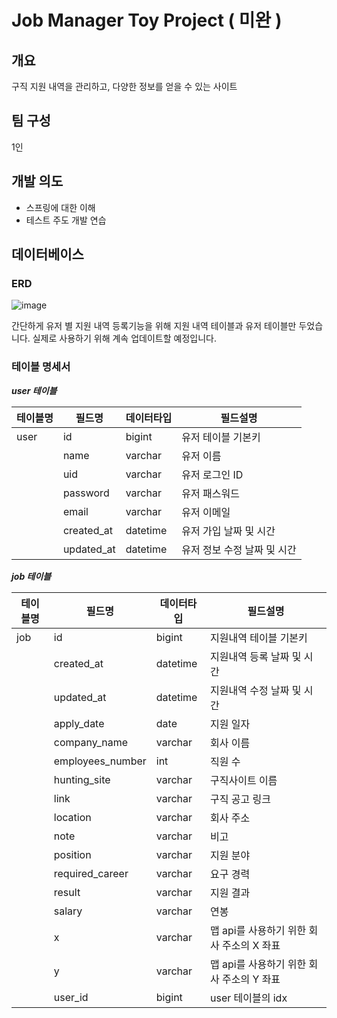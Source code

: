 # Job Manager Toy Project ( 미완 )


## 개요 
구직 지원 내역을 관리하고, 다양한 정보를 얻을 수 있는 사이트

## 팀 구성
1인

## 개발 의도
- 스프링에 대한 이해
- 테스트 주도 개발 연습

## 데이터베이스
### ERD
![image](https://user-images.githubusercontent.com/106662308/214833043-80c2d6f3-efef-4793-b9b4-e7d8ba0d6216.png)

간단하게 유저 별 지원 내역 등록기능을 위해 지원 내역 테이블과 유저 테이블만 두었습니다. 실제로 사용하기 위해 계속 업데이트할 예정입니다.

### 테이블 명세서
***user 테이블***

|테이블명|필드명|데이터타입|필드설명|
|---|---|---|---|
|user|id|bigint|유저 테이블 기본키|
||name|varchar|유저 이름|
||uid|varchar|유저 로그인 ID|
||password|varchar|유저 패스워드|
||email|varchar|유저 이메일|
||created_at|datetime|유저 가입 날짜 및 시간|
||updated_at|datetime|유저 정보 수정 날짜 및 시간|


***job 테이블***

|테이블명|필드명|데이터타입|필드설명|
|---|---|---|---|
|job|id|bigint|지원내역 테이블 기본키|
||created_at|datetime|지원내역 등록 날짜 및 시간|
||updated_at|datetime|지원내역 수정 날짜 및 시간|
||apply_date|date|지원 일자|
||company_name|varchar|회사 이름|
||employees_number|int|직원 수|
||hunting_site|varchar|구직사이트 이름|
||link|varchar|구직 공고 링크|
||location|varchar|회사 주소|
||note|varchar|비고|
||position|varchar|지원 분야|
||required_career|varchar|요구 경력|
||result|varchar|지원 결과|
||salary|varchar|연봉|
||x|varchar|맵 api를 사용하기 위한 회사 주소의 X 좌표|
||y|varchar|맵 api를 사용하기 위한 회사 주소의 Y 좌표|
||user_id|bigint|user 테이블의 idx|

